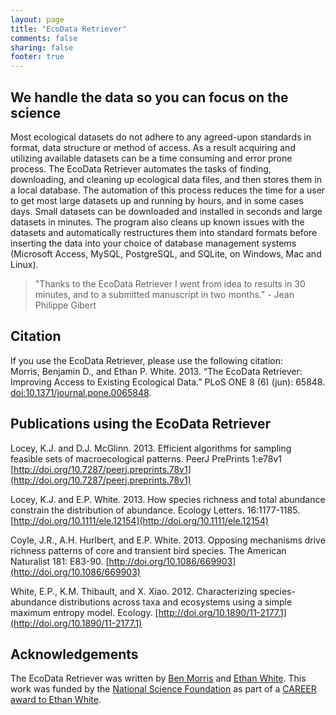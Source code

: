 ```yaml
---
layout: page
title: "EcoData Retriever"
comments: false
sharing: false
footer: true
--- 
```


## We handle the data so you can focus on the science

Most ecological datasets do not adhere to any agreed-upon standards in
format, data structure or method of access. As a result acquiring and
utilizing available datasets can be a time consuming and error prone
process. The EcoData Retriever automates the tasks of finding,
downloading, and cleaning up ecological data files, and then stores them
in a local database. The automation of this process reduces the time for
a user to get most large datasets up and running by hours, and in some
cases days. Small datasets can be downloaded and installed in seconds
and large datasets in minutes. The program also cleans up known issues
with the datasets and automatically restructures them into standard
formats before inserting the data into your choice of database
management systems (Microsoft Access, MySQL, PostgreSQL, and SQLite, on
Windows, Mac and Linux).

> "Thanks to the EcoData Retriever I went from idea to results in 30 minutes,
> and to a submitted manuscript in two months." - Jean Philippe Gibert


## Citation

If you use the EcoData Retriever, please use the following citation:  
Morris, Benjamin D., and Ethan P. White. 2013. “The EcoData Retriever:
Improving Access to Existing Ecological Data.” PLoS ONE 8 (6) (jun):
65848.
[doi:10.1371/journal.pone.0065848](http://dx.plos.org/10.1371/journal.pone.0065848).

## Publications using the EcoData Retriever

Locey, K.J. and D.J. McGlinn. 2013. Efficient algorithms for sampling feasible sets of
macroecological patterns. PeerJ PrePrints 1:e78v1
[http://doi.org/10.7287/peerj.preprints.78v1](http://doi.org/10.7287/peerj.preprints.78v1)

Locey, K.J. and E.P. White. 2013. How species richness and total abundance
constrain the distribution of abundance. Ecology
Letters. 16:1177-1185. [http://doi.org/10.1111/ele.12154](http://doi.org/10.1111/ele.12154)

Coyle, J.R., A.H. Hurlbert, and E.P. White. 2013. Opposing mechanisms
drive richness patterns of core and transient bird species. The American
Naturalist 181: E83-90.
[http://doi.org/10.1086/669903](http://doi.org/10.1086/669903)

White, E.P., K.M. Thibault, and X. Xiao. 2012. Characterizing
species-abundance distributions across taxa and ecosystems using a
simple maximum entropy model. Ecology.
[http://doi.org/10.1890/11-2177.1](http://doi.org/10.1890/11-2177.1)

## Acknowledgements

The EcoData Retriever was written by [Ben Morris](http://www.bendmorris.com) and 
[Ethan White](http://whitelab.weecology.org). This work was funded by the 
[National Science Foundation](http://nsf.gov/) as part of a [CAREER award to 
Ethan White](http://nsf.gov/awardsearch/showAward.do?AwardNumber=0953694).
